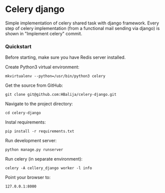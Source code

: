 # Celery django

Simple implementation of celery shared task with django framework. Every step
of celery implementation (from a functional mail sending via django)
is shown in "Implement celery" commit.

### Quickstart

Before starting, make sure you have Redis server installed.

Create Python3 virtual environment:

    mkvirtualenv --python=/usr/bin/python3 celery

Get the source from GitHub:

    git clone git@github.com:HBalija/celery-django.git

Navigate to the project directory:

    cd celery-django

Instal requirements:

    pip install -r requirements.txt

Run development server:

    python manage.py runserver

Run celery (in separate environment):

    celery -A cellery_django worker -l info

Point your browser to:

    127.0.0.1:8000
